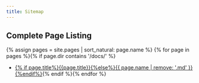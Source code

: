 ```yaml
---
title: Sitemap
---
```


## Complete Page Listing

{% assign pages = site.pages | sort_natural: page.name %}
{% for page in pages %}{% if page.dir contains '/docs/' %}
  * [{% if page.title%}{{page.title}}{%else%}{{ page.name | remove: '.md' }}{%endif%}]({{page.url}}){% endif %}{% endfor %}